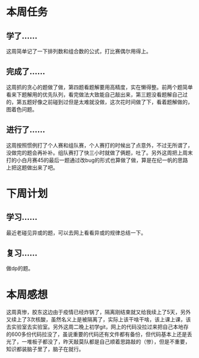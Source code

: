 # 本周任务

## 学了……

这周简单记了一下排列数和组合数的公式，打比赛偶尔用得上。

## 完成了……

这周抓的贪心的题做了做，第四题看题解要用高精度，实在懒得整。前两个题简单看来下题解用的优先队列，看完做法大致能自己敲出来，第三题没看题解自己过的，第五题好像之前碰到过但是太难就没做，这次花时间做了下，看着题解做的，图着色问题。

## 进行了……

这周按照惯例打了个人赛和组队赛，个人赛打的时候出了点意外，不过无所谓了，没做完的题会再补补。组队赛打了快三小时就做了俩题，吐了。另外这周把上周末打的小白月赛45的最后一题通过改bug的形式也算做了做，算是在纪一帆的思路上把这题做出来了吧。

# 下周计划

## 学习……

最近老碰见异或的题，可以去网上看看异或的规律总结一下。

## 复习……

做dp的题。

# 本周感想

这周真惨，胶东这边由于疫情已经炸锅了，隔离刚结束就又给我续上了5天，另外又续上了3次核酸，虽然名义上是被隔离了，实际上该干啥干啥，该上课上课，该去实验室去实验室。另外这周二晚上初学git，网上的代码没拉过来把自己本地存的600多份代码拉没了，虽说重要的代码还有文件都有备份，但代码基本上还是丢光了，一堆板子都没了，昨天敲莫队都是自己顺着思路敲的（惨），但是不重要，知识都装脑子里了，脑子在就行。

